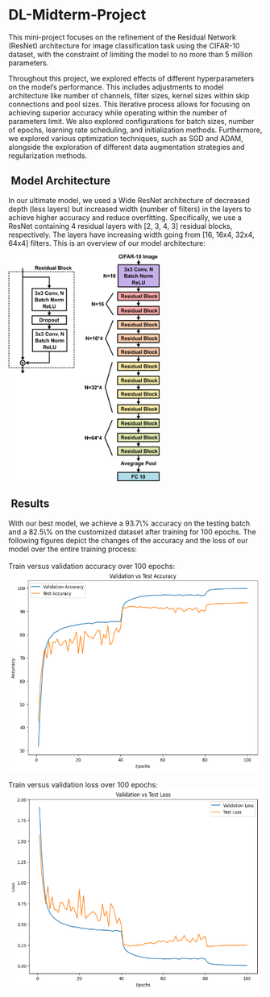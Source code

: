 # DL-Midterm-Project

This mini-project focuses on the refinement of the Residual Network (ResNet) architecture for image classification task using the CIFAR-10 dataset, with the constraint of limiting the model to no more than 5 million parameters.

Throughout this project, we explored effects of different hyperparameters on the model’s performance. This includes adjustments to model architecture like number of channels, filter sizes, kernel sizes within skip connections and pool sizes. This iterative process allows for focusing on achieving superior accuracy while operating within the number of parameters limit. We also explored configurations for batch sizes, number of epochs, learning rate scheduling, and initialization methods. Furthermore, we explored various optimization techniques, such as SGD and ADAM, alongside the exploration of different data augmentation strategies and regularization methods.

<h2> &nbsp;Model Architecture</h2>

In our ultimate model, we used a Wide ResNet architecture of decreased depth (less layers) but increased width (number of filters) in the layers to achieve higher accuracy and reduce overfitting. Specifically, we use a ResNet containing 4 residual layers with [2, 3, 4, 3] residual blocks, respectively. The layers have increasing width going from [16, 16x4, 32x4, 64x4] filters. This is an overview of our model architecture:

<img src="resnet.png" alt="My Image" width="300" height="450">

<h2> &nbsp;Results</h2>
With our best model, we achieve a 93.7\% accuracy on the testing batch and a 82.5\% on the customized dataset after training for 100 epochs. 
The following figures depict the changes of the accuracy and the loss of our model over the entire training process:
<br>
<br>
Train versus validation accuracy over 100 epochs:
<br>
<img src="accuracies.png" alt="My Image" width="500" height="400">

Train versus validation loss over 100 epochs:
<br>
<img src="losses.png" alt="My Image" width="500" height="400">
